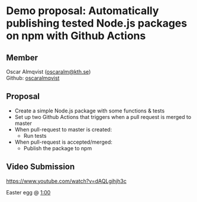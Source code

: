 # Demo proposal: Automatically publishing tested Node.js packages on npm with Github Actions 

## Member
Oscar Almqvist (oscaralm@kth.se)    
Github: [oscaralmqvist](https://github.com/oscaralm)

## Proposal

- Create a simple Node.js package with some functions & tests
- Set up two Github Actions that triggers when a pull request is merged to master
- When pull-request to master is created: 
  - Run tests
- When pull-request is accepted/merged:  
  - Publish the package to npm

## Video Submission
https://www.youtube.com/watch?v=dAQLgihjh3c 

Easter egg @ [1:00](https://youtu.be/dAQLgihjh3c?t=59)
